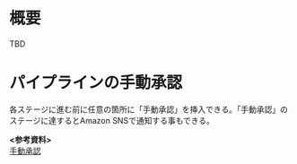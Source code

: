 # 概要
TBD

# パイプラインの手動承認
各ステージに進む前に任意の箇所に「手動承認」を挿入できる。「手動承認」のステージに達するとAmazon SNSで通知する事もできる。

**<参考資料>**  
[手動承認](https://qiita.com/neruneruo/items/70f06323de44b901918d)
